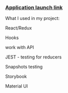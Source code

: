 ###   [ Application launch link](https://kovernikov.github.io/social_networks)
What I used in my project:

React/Redux

Hooks

work with API

JEST - testing for reducers

Snapshots testing

Storybook

Material UI
